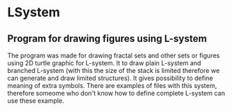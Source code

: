 # LSystem
## Program for drawing figures using L-system
The program was made for drawing fractal sets and other sets or figures using 2D turtle graphic for L-system. 
It to draw plain L-system  and branched L-system (with this the size of the stack is limited therefore we can generate and draw limited structures).
It gives possibility to define meaning of extra symbols.
There are examples of files with this system, therefore someome who don't know how to define complete L-system can use these example.
